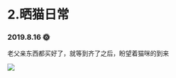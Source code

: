 # 2.晒猫日常

### 2019.8.16 🌞

老父亲东西都买好了，就等到齐了之后，盼望着猫咪的到来

<img src="https://itzkp-1253302184.cos.ap-beijing.myqcloud.com/notes/%E5%85%B6%E4%BB%96/%E5%85%BB%E7%8C%AB/2.%E6%99%92%E7%8C%AB%E6%97%A5%E5%B8%B8/1.8.16%E6%B7%98%E5%AE%9D%E8%B4%A6%E5%8D%95.jpg" />

